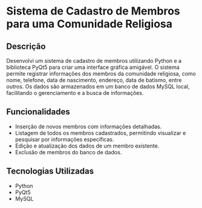 # Sistema de Cadastro de Membros para uma Comunidade Religiosa

## Descrição
Desenvolvi um sistema de cadastro de membros utilizando Python e a biblioteca PyQt5 para criar uma interface gráfica amigável. O sistema permite registrar informações dos membros da comunidade religiosa, como nome, telefone, data de nascimento, endereço, data de batismo, entre outros. Os dados são armazenados em um banco de dados MySQL local, facilitando o gerenciamento e a busca de informações.

## Funcionalidades
- Inserção de novos membros com informações detalhadas.
- Listagem de todos os membros cadastrados, permitindo visualizar e pesquisar por informações específicas.
- Edição e atualização dos dados de um membro existente.
- Exclusão de membros do banco de dados.

## Tecnologias Utilizadas
- Python
- PyQt5
- MySQL
